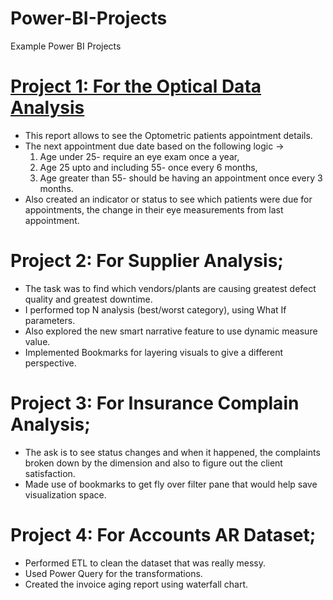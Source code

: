 # Power-BI-Projects
Example Power BI Projects

# [Project 1: For the Optical Data Analysis](https://nancy-gl.github.io/Power-BI-Projects/)
* This report allows to see the Optometric patients appointment details.
* The next appointment due date based on the following logic -> 
  1. Age under 25- require an eye exam once a year,
  2. Age 25 upto and including 55- once every 6 months,
  3. Age greater than 55- should be having an appointment once every 3 months.
* Also created an indicator or status to see which patients were due for appointments, the change in their eye measurements from last appointment.

# Project 2: For Supplier Analysis;
* The task was to find which vendors/plants are causing greatest defect quality and greatest downtime.
* I performed top N analysis (best/worst category), using What If parameters.
* Also explored the new smart narrative feature to use dynamic measure value.
* Implemented Bookmarks for layering visuals to give a different perspective.

# Project 3: For Insurance Complain Analysis;
* The ask is to see status changes and when it happened, the complaints broken down by the dimension and also to figure out the client satisfaction.
* Made use of bookmarks to get fly over filter pane that would help save visualization space.

# Project 4: For Accounts AR Dataset; 
* Performed ETL to clean the dataset that was really messy.
* Used Power Query for the transformations. 
* Created the invoice aging report using waterfall chart.

